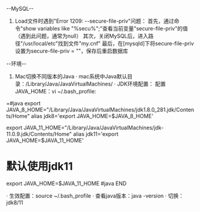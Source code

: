 --MySQL--
1. Load文件时遇到"Error 1209: --secure-file-priv"问题：
	首先，通过命令"show variables like "%secu%";"查看当前变量"secure-file-priv"的值（遇到此问题，通常为null）
	其次，关闭MySQL后，进入路径"/usr/local/etc"找到文件"my.cnf"
	最后，在[mysqld]下将secure-file-priv设置为secure-file-priv = ""，保存后重启数据库

--环境--
1. Mac切换不同版本的Java
· mac系统中Java默认目录：/Library/Java/JavaVirtualMachines/
· JDK环境配置：
	配置JAVA_HOME：vi ~/.bash_profile:
	<p border="1px solid">
=#java
export JAVA_8_HOME="/Library/Java/JavaVirtualMachines/jdk1.8.0_281.jdk/Contents/Home"
alias jdk8='export JAVA_HOME=$JAVA_8_HOME'

export JAVA_11_HOME="/Library/Java/JavaVirtualMachines/jdk-11.0.9.jdk/Contents/Home"
alias jdk11='export JAVA_HOME=$JAVA_11_HOME'

# 默认使用jdk11
export JAVA_HOME=$JAVA_11_HOME
#java END
</p>
· 生效配置：source ~/.bash_profile
· 查看java版本：java -version
· 切换：jdk8/11